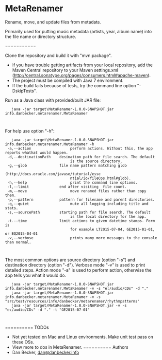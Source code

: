 MetaRenamer
===========

Rename, move, and update files from metadata.

Primarily used for putting music metadata (artists, year, album name) into the file name or directory structure.

===========

Clone the repository and build it with "mvn package". 
   - If you have trouble getting artifacts from your local repository,
add the Maven Central repository to your Maven settings.xml (http://central.sonatype.org/pages/consumers.html#apache-maven).
   - The project must be compiled with Java 7 environment.
   - If the build fails because of tests, try the command line option "-DskipTests".
<p>
Run as a Java class with provided/built JAR file:
<code>
<pre>
   java -jar target\MetaRenamer-1.0.0-SNAPSHOT.jar info.danbecker.metarenamer.MetaRenamer <options> 
</pre>
</code>
<p>
For help use option "-h":
<code>
<pre>
   java -jar target\MetaRenamer-1.0.0-SNAPSHOT.jar info.danbecker.metarenamer.MetaRenamer -h 
 -a,--action                  perform actions. Without this, the app reports whathat would happen.
 -d,--destinationPath <arg>   desination path for file search. The default
                              is the source directory.
 -g,--glob <arg>              file name pattern matching glob
                              (http://docs.oracle.com/javase/tutorial/esse
                              ntial/io/fileOps.html#glob).
 -h,--help                    print the command line options.
 -l,--limit <arg>             end after visiting <limit> file count.
 -m,--move                    move renamed files rather than copy them.
 -p,--pattern <arg>           pattern for filename and parent directories.
 -q,--quiet                   mute all logging including title and stats.
 -s,--sourcePath <arg>        starting path for file search. The default
                              is the local directory for the app.
 -t.--time <arg>			  limit actions to given datetime stamps. Form is <comparator><datetime>
 						      for example LT2015-07-04, GE2015-01-01, or EQ2015-04-01
 -v,--verbose                 prints many more messages to the console than normal.
</pre>
</code>
<p>
The most common options are source directory (option "-s") and destination directory (option "-d").
Verbose mode "-v" is used to print detailed steps.
Action mode "-a" is used to perform action, otherwise the app tells you what it would do.
<code>
<pre>
   java -jar target/MetaRenamer-1.0.0-SNAPSHOT.jar info.danbecker.metarenamer.MetaRenamer -v -s "e:/audio/CDs" -d "."
   java -jar target/MetaRenamer-1.0.0-SNAPSHOT.jar info.danbecker.metarenamer.MetaRenamer -v -s "src/test/resources/info/danbecker/metarenamer/rhythmpatterns"
   java -jar target/MetaRenamer-1.0.0-SNAPSHOT.jar -v -s "e:/audio/CDs" -d "." -t "GE2015-07-01"
</pre>
</code>

==========
TODOs
   * Not yet tested on Mac and Linux environments. Make unit test pass on these OSs.
   * View more to dos in MetaRenamer.
==========
Authors
   * Dan Becker, dan@danbecker.info
